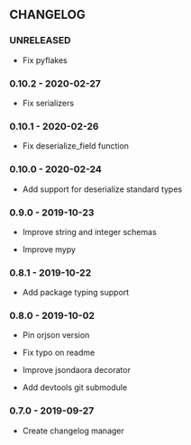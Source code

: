 ## CHANGELOG

### UNRELEASED

 - Fix pyflakes

### 0.10.2 - 2020-02-27

 - Fix serializers

### 0.10.1 - 2020-02-26

 - Fix deserialize_field function

### 0.10.0 - 2020-02-24

 - Add support for deserialize standard types

### 0.9.0 - 2019-10-23

 - Improve string and integer schemas

 - Improve mypy

### 0.8.1 - 2019-10-22

 - Add package typing support

### 0.8.0 - 2019-10-02

 - Pin orjson version

 - Fix typo on readme

 - Improve jsondaora decorator

 - Add devtools git submodule

### 0.7.0 - 2019-09-27

 - Create changelog manager
